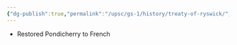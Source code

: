 ```yaml
---
{"dg-publish":true,"permalink":"/upsc/gs-1/history/treaty-of-ryswick/","dgHomeLink":true,"dgPassFrontmatter":false}
---
```


- Restored Pondicherry to French
